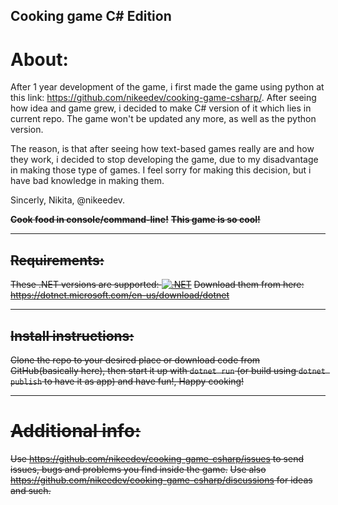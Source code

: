 ## Cooking game C# Edition

# About:

After 1 year development of the game, i first made the game using python at this link: https://github.com/nikeedev/cooking-game-csharp/. After seeing how idea and game grew, i decided to make C# version of it which lies in current repo. The game won't be updated any more, as well as the python version. 

The reason, is that after seeing how text-based games really are and how they work, i decided to stop developing the game, due to my disadvantage in making those type of games. I feel sorry for making this decision, but i have bad knowledge in making them.

Sincerly, Nikita, @nikeedev.  

~~**Cook food in console/command-line!**~~
~~**This game is so cool!**~~

--------------------


## ~~Requirements:~~
~~These .NET versions are supported: [![.NET](https://img.shields.io/badge/.NET%20Version-4.0--6.0-lightgreen)](https://dotnet.microsoft.com/en-us/download/dotnet)~~
~~Download them from here: https://dotnet.microsoft.com/en-us/download/dotnet~~

---------------------

## ~~Install instructions:~~

~~Clone the repo to your desired place or download code from GitHub(basically here), then start it up with `dotnet run` (or build using `dotnet publish` to have it as app) and have fun!, Happy cooking!~~

--------------------
# ~~Additional info:~~

~~Use https://github.com/nikeedev/cooking-game-csharp/issues to send issues, bugs and problems you find inside the game.~~
~~Use also https://github.com/nikeedev/cooking-game-csharp/discussions for ideas and such.~~
